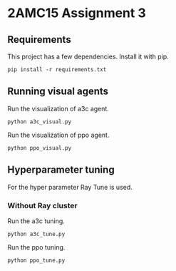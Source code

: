 # 2AMC15 Assignment 3

## Requirements
This project has a few dependencies. Install it with pip.
```
pip install -r requirements.txt
```

## Running visual agents
Run the visualization of a3c agent.
```
python a3c_visual.py
```

Run the visualization of ppo agent.
```
python ppo_visual.py
```

## Hyperparameter tuning
For the hyper parameter Ray Tune is used.

### Without Ray cluster
Run the a3c tuning.
```
python a3c_tune.py
```

Run the ppo tuning.
```
python ppo_tune.py
```
